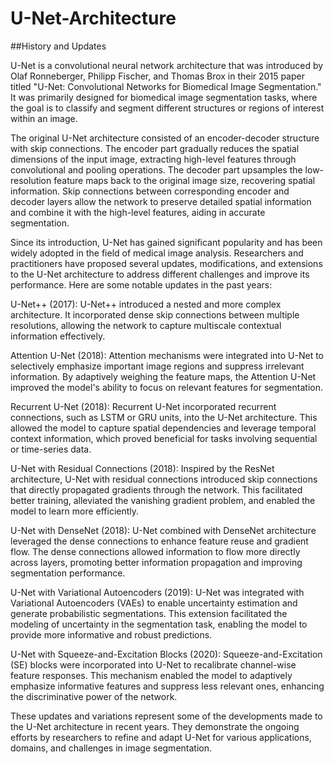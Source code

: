 # U-Net-Architecture
##History and Updates

U-Net is a convolutional neural network architecture that was introduced by Olaf Ronneberger, Philipp Fischer, and Thomas Brox in their 2015 paper titled "U-Net: Convolutional Networks for Biomedical Image Segmentation." It was primarily designed for biomedical image segmentation tasks, where the goal is to classify and segment different structures or regions of interest within an image.

The original U-Net architecture consisted of an encoder-decoder structure with skip connections. The encoder part gradually reduces the spatial dimensions of the input image, extracting high-level features through convolutional and pooling operations. The decoder part upsamples the low-resolution feature maps back to the original image size, recovering spatial information. Skip connections between corresponding encoder and decoder layers allow the network to preserve detailed spatial information and combine it with the high-level features, aiding in accurate segmentation.

Since its introduction, U-Net has gained significant popularity and has been widely adopted in the field of medical image analysis. Researchers and practitioners have proposed several updates, modifications, and extensions to the U-Net architecture to address different challenges and improve its performance. Here are some notable updates in the past years:

U-Net++ (2017): U-Net++ introduced a nested and more complex architecture. It incorporated dense skip connections between multiple resolutions, allowing the network to capture multiscale contextual information effectively.

Attention U-Net (2018): Attention mechanisms were integrated into U-Net to selectively emphasize important image regions and suppress irrelevant information. By adaptively weighing the feature maps, the Attention U-Net improved the model's ability to focus on relevant features for segmentation.

Recurrent U-Net (2018): Recurrent U-Net incorporated recurrent connections, such as LSTM or GRU units, into the U-Net architecture. This allowed the model to capture spatial dependencies and leverage temporal context information, which proved beneficial for tasks involving sequential or time-series data.

U-Net with Residual Connections (2018): Inspired by the ResNet architecture, U-Net with residual connections introduced skip connections that directly propagated gradients through the network. This facilitated better training, alleviated the vanishing gradient problem, and enabled the model to learn more efficiently.

U-Net with DenseNet (2018): U-Net combined with DenseNet architecture leveraged the dense connections to enhance feature reuse and gradient flow. The dense connections allowed information to flow more directly across layers, promoting better information propagation and improving segmentation performance.

U-Net with Variational Autoencoders (2019): U-Net was integrated with Variational Autoencoders (VAEs) to enable uncertainty estimation and generate probabilistic segmentations. This extension facilitated the modeling of uncertainty in the segmentation task, enabling the model to provide more informative and robust predictions.

U-Net with Squeeze-and-Excitation Blocks (2020): Squeeze-and-Excitation (SE) blocks were incorporated into U-Net to recalibrate channel-wise feature responses. This mechanism enabled the model to adaptively emphasize informative features and suppress less relevant ones, enhancing the discriminative power of the network.

These updates and variations represent some of the developments made to the U-Net architecture in recent years. They demonstrate the ongoing efforts by researchers to refine and adapt U-Net for various applications, domains, and challenges in image segmentation.
